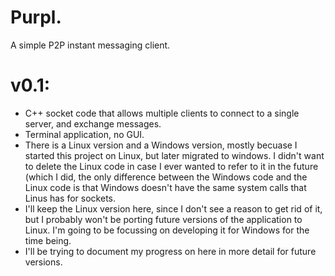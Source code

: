 # Purpl.
A simple P2P instant messaging client.

# v0.1:
 - C++ socket code that allows multiple clients to connect to a single server, and exchange messages.
 - Terminal application, no GUI.
 - There is a Linux version and a Windows version, mostly becuase I started this project on Linux, but later migrated to windows. I didn't want to delete the Linux code in case I ever wanted to refer to it in the future (which I did, the only difference between the Windows code and the Linux code is that Windows doesn't have the same system calls that Linus has for sockets.
 - I'll keep the Linux version here, since I don't see a reason to get rid of it, but I probably won't be porting future versions of the application to Linux. I'm going to be focussing on developing it for Windows for the time being.
 - I'll be trying to document my progress on here in more detail for future versions.
